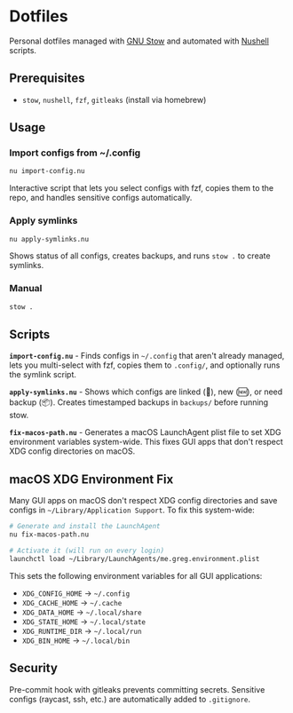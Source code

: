# Dotfiles

Personal dotfiles managed with [GNU Stow](https://www.gnu.org/software/stow/) and automated with [Nushell](https://www.nushell.sh/) scripts.

## Prerequisites
- `stow`, `nushell`, `fzf`, `gitleaks` (install via homebrew)

## Usage

### Import configs from ~/.config
```bash
nu import-config.nu
```
Interactive script that lets you select configs with fzf, copies them to the repo, and handles sensitive configs automatically.

### Apply symlinks
```bash
nu apply-symlinks.nu  
```
Shows status of all configs, creates backups, and runs `stow .` to create symlinks.

### Manual
```bash
stow .
```

## Scripts

**`import-config.nu`** - Finds configs in `~/.config` that aren't already managed, lets you multi-select with fzf, copies them to `.config/`, and optionally runs the symlink script.

**`apply-symlinks.nu`** - Shows which configs are linked (🔗), new (🆕), or need backup (📦). Creates timestamped backups in `backups/` before running stow.

**`fix-macos-path.nu`** - Generates a macOS LaunchAgent plist file to set XDG environment variables system-wide. This fixes GUI apps that don't respect XDG config directories on macOS.

## macOS XDG Environment Fix

Many GUI apps on macOS don't respect XDG config directories and save configs in `~/Library/Application Support`. To fix this system-wide:

```bash
# Generate and install the LaunchAgent
nu fix-macos-path.nu

# Activate it (will run on every login)
launchctl load ~/Library/LaunchAgents/me.greg.environment.plist
```

This sets the following environment variables for all GUI applications:
- `XDG_CONFIG_HOME` → `~/.config`
- `XDG_CACHE_HOME` → `~/.cache`
- `XDG_DATA_HOME` → `~/.local/share`
- `XDG_STATE_HOME` → `~/.local/state`
- `XDG_RUNTIME_DIR` → `~/.local/run`
- `XDG_BIN_HOME` → `~/.local/bin`

## Security
Pre-commit hook with gitleaks prevents committing secrets. Sensitive configs (raycast, ssh, etc.) are automatically added to `.gitignore`.
